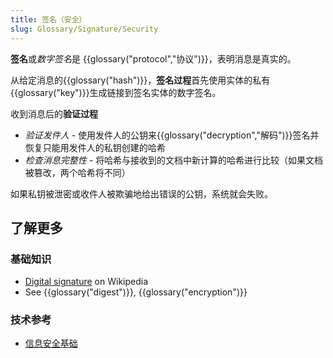 ```yaml
---
title: 签名（安全）
slug: Glossary/Signature/Security
---
```

**签名**或*数字签名*是 {{glossary("protocol","协议")}}，表明消息是真实的。

从给定消息的{{glossary("hash")}}，**签名过程**首先使用实体的私有{{glossary("key")}}生成链接到签名实体的数字签名。

收到消息后的**验证过程**

- _验证发件人_ _-_ 使用发件人的公钥来{{glossary("decryption","解码")}}签名并恢复只能用发件人的私钥创建的哈希
- _检查消息完整性 -_ 将哈希与接收到的文档中新计算的哈希进行比较（如果文档被篡改，两个哈希将不同）

如果私钥被泄密或收件人被欺骗地给出错误的公钥，系统就会失败。

## 了解更多

### 基础知识

- [Digital signature](https://zh.wikipedia.org/wiki/Digital_signature) on Wikipedia
- See {{glossary("digest")}}, {{glossary("encryption")}}

### 技术参考

- [信息安全基础 ​​​​​​​](/zh-CN/docs/Web/Security/Information_Security_Basics)
